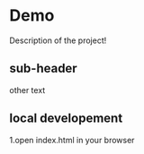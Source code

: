 # Demo

Description of the project!

## sub-header

other text

## local developement

1.open index.html in your browser

